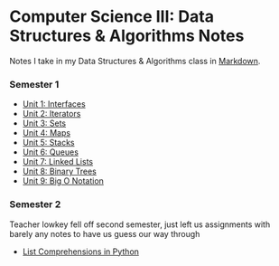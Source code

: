 # Computer Science III: Data Structures & Algorithms Notes

Notes I take in my Data Structures & Algorithms class in [Markdown](https://www.markdownguide.org/getting-started/).

### Semester 1

- [Unit 1: Interfaces](https://cs3.j21.dev/interfaces)
- [Unit 2: Iterators](https://cs3.j21.dev/iterators)
- [Unit 3: Sets](https://cs3.j21.dev/sets)
- [Unit 4: Maps](https://cs3.j21.dev/maps)
- [Unit 5: Stacks](https://cs3.j21.dev/stacks)
- [Unit 6: Queues](https://cs3.j21.dev/queues)
- [Unit 7: Linked Lists](https://cs3.j21.dev/linkedlists)
- [Unit 8: Binary Trees](https://cs3.j21.dev/binarytrees.pdf)
- [Unit 9: Big O Notation](https://cs3.j21.dev/big-o)

### Semester 2
Teacher lowkey fell off second semester, just left us assignments with barely any notes to have us guess our way through

- [List Comprehensions in Python](https://cs3.j21.dev/listcomprehensions.pdf)